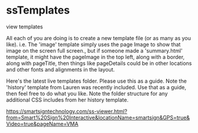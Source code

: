 # ssTemplates
view templates

All each of you are doing is to create a new template file (or as many as you like).  i.e.  The 'image' template simply uses the page Image to show that image on the screen full screen., but if someone made a  'summary.html' template, it might have the pageImage in the top left, along with a border, along with pageTitle, then things like pageDetails could be in other locations and other fonts and alignments in the layout.

Here's the latest live templates folder.  Please use this as a guide.  Note the 'history' template from Lauren was recently included.  Use that as a guide, then feel free to do what you like.  Note the folder structure for any additional CSS includes from her history template.

https://smartsigntechnology.com/ss-viewer.html?from=Smart%20Sign%20Interactive&locationName=smartsign&GPS=true&Video=true&pageName=VMA
